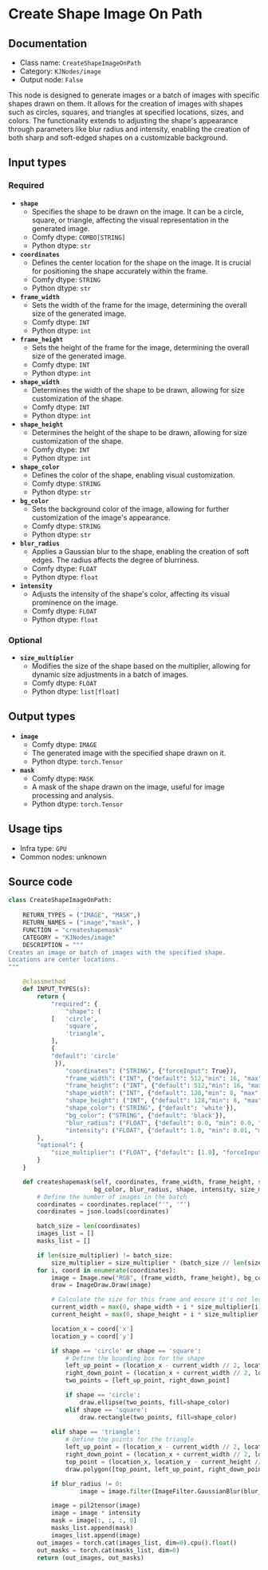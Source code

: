 # Create Shape Image On Path
## Documentation
- Class name: `CreateShapeImageOnPath`
- Category: `KJNodes/image`
- Output node: `False`

This node is designed to generate images or a batch of images with specific shapes drawn on them. It allows for the creation of images with shapes such as circles, squares, and triangles at specified locations, sizes, and colors. The functionality extends to adjusting the shape's appearance through parameters like blur radius and intensity, enabling the creation of both sharp and soft-edged shapes on a customizable background.
## Input types
### Required
- **`shape`**
    - Specifies the shape to be drawn on the image. It can be a circle, square, or triangle, affecting the visual representation in the generated image.
    - Comfy dtype: `COMBO[STRING]`
    - Python dtype: `str`
- **`coordinates`**
    - Defines the center location for the shape on the image. It is crucial for positioning the shape accurately within the frame.
    - Comfy dtype: `STRING`
    - Python dtype: `str`
- **`frame_width`**
    - Sets the width of the frame for the image, determining the overall size of the generated image.
    - Comfy dtype: `INT`
    - Python dtype: `int`
- **`frame_height`**
    - Sets the height of the frame for the image, determining the overall size of the generated image.
    - Comfy dtype: `INT`
    - Python dtype: `int`
- **`shape_width`**
    - Determines the width of the shape to be drawn, allowing for size customization of the shape.
    - Comfy dtype: `INT`
    - Python dtype: `int`
- **`shape_height`**
    - Determines the height of the shape to be drawn, allowing for size customization of the shape.
    - Comfy dtype: `INT`
    - Python dtype: `int`
- **`shape_color`**
    - Defines the color of the shape, enabling visual customization.
    - Comfy dtype: `STRING`
    - Python dtype: `str`
- **`bg_color`**
    - Sets the background color of the image, allowing for further customization of the image's appearance.
    - Comfy dtype: `STRING`
    - Python dtype: `str`
- **`blur_radius`**
    - Applies a Gaussian blur to the shape, enabling the creation of soft edges. The radius affects the degree of blurriness.
    - Comfy dtype: `FLOAT`
    - Python dtype: `float`
- **`intensity`**
    - Adjusts the intensity of the shape's color, affecting its visual prominence on the image.
    - Comfy dtype: `FLOAT`
    - Python dtype: `float`
### Optional
- **`size_multiplier`**
    - Modifies the size of the shape based on the multiplier, allowing for dynamic size adjustments in a batch of images.
    - Comfy dtype: `FLOAT`
    - Python dtype: `list[float]`
## Output types
- **`image`**
    - Comfy dtype: `IMAGE`
    - The generated image with the specified shape drawn on it.
    - Python dtype: `torch.Tensor`
- **`mask`**
    - Comfy dtype: `MASK`
    - A mask of the shape drawn on the image, useful for image processing and analysis.
    - Python dtype: `torch.Tensor`
## Usage tips
- Infra type: `GPU`
- Common nodes: unknown


## Source code
```python
class CreateShapeImageOnPath:
    
    RETURN_TYPES = ("IMAGE", "MASK",)
    RETURN_NAMES = ("image","mask", )
    FUNCTION = "createshapemask"
    CATEGORY = "KJNodes/image"
    DESCRIPTION = """
Creates an image or batch of images with the specified shape.  
Locations are center locations.  
"""

    @classmethod
    def INPUT_TYPES(s):
        return {
            "required": {
                "shape": (
            [   'circle',
                'square',
                'triangle',
            ],
            {
            "default": 'circle'
             }),
                "coordinates": ("STRING", {"forceInput": True}),
                "frame_width": ("INT", {"default": 512,"min": 16, "max": 4096, "step": 1}),
                "frame_height": ("INT", {"default": 512,"min": 16, "max": 4096, "step": 1}),
                "shape_width": ("INT", {"default": 128,"min": 8, "max": 4096, "step": 1}),
                "shape_height": ("INT", {"default": 128,"min": 8, "max": 4096, "step": 1}),
                "shape_color": ("STRING", {"default": 'white'}),
                "bg_color": ("STRING", {"default": 'black'}),
                "blur_radius": ("FLOAT", {"default": 0.0, "min": 0.0, "max": 100, "step": 0.1}),
                "intensity": ("FLOAT", {"default": 1.0, "min": 0.01, "max": 100.0, "step": 0.01}),
        },
        "optional": {
            "size_multiplier": ("FLOAT", {"default": [1.0], "forceInput": True}),
        }
    } 

    def createshapemask(self, coordinates, frame_width, frame_height, shape_width, shape_height, shape_color, 
                        bg_color, blur_radius, shape, intensity, size_multiplier=[1.0]):
        # Define the number of images in the batch
        coordinates = coordinates.replace("'", '"')
        coordinates = json.loads(coordinates)

        batch_size = len(coordinates)
        images_list = []
        masks_list = []

        if len(size_multiplier) != batch_size:
            size_multiplier = size_multiplier * (batch_size // len(size_multiplier)) + size_multiplier[:batch_size % len(size_multiplier)]
        for i, coord in enumerate(coordinates):
            image = Image.new("RGB", (frame_width, frame_height), bg_color)
            draw = ImageDraw.Draw(image)

            # Calculate the size for this frame and ensure it's not less than 0
            current_width = max(0, shape_width + i * size_multiplier[i])
            current_height = max(0, shape_height + i * size_multiplier[i])

            location_x = coord['x']
            location_y = coord['y']

            if shape == 'circle' or shape == 'square':
                # Define the bounding box for the shape
                left_up_point = (location_x - current_width // 2, location_y - current_height // 2)
                right_down_point = (location_x + current_width // 2, location_y + current_height // 2)
                two_points = [left_up_point, right_down_point]

                if shape == 'circle':
                    draw.ellipse(two_points, fill=shape_color)
                elif shape == 'square':
                    draw.rectangle(two_points, fill=shape_color)
                    
            elif shape == 'triangle':
                # Define the points for the triangle
                left_up_point = (location_x - current_width // 2, location_y + current_height // 2) # bottom left
                right_down_point = (location_x + current_width // 2, location_y + current_height // 2) # bottom right
                top_point = (location_x, location_y - current_height // 2) # top point
                draw.polygon([top_point, left_up_point, right_down_point], fill=shape_color)

            if blur_radius != 0:
                    image = image.filter(ImageFilter.GaussianBlur(blur_radius))

            image = pil2tensor(image)
            image = image * intensity
            mask = image[:, :, :, 0]
            masks_list.append(mask)
            images_list.append(image)
        out_images = torch.cat(images_list, dim=0).cpu().float()
        out_masks = torch.cat(masks_list, dim=0)
        return (out_images, out_masks)

```

